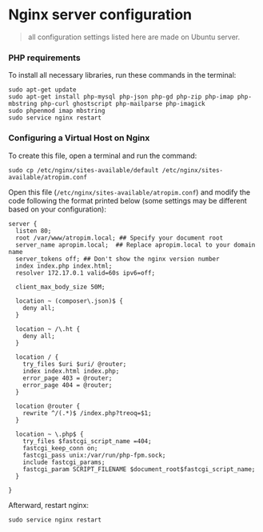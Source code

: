 # Nginx server configuration
> all configuration settings listed here are made on Ubuntu server.

### PHP requirements
To install all necessary libraries, run these commands in the terminal:
```
sudo apt-get update
sudo apt-get install php-mysql php-json php-gd php-zip php-imap php-mbstring php-curl ghostscript php-mailparse php-imagick
sudo phpenmod imap mbstring
sudo service nginx restart
```

### Configuring a Virtual Host on Nginx
To create this file, open a terminal and run the command:
```
sudo cp /etc/nginx/sites-available/default /etc/nginx/sites-available/atropim.conf
```
Open this file (`/etc/nginx/sites-available/atropim.conf`) and modify the code following the format printed below (some settings may be different based on your configuration):
```
server {
  listen 80;
  root /var/www/atropim.local; ## Specify your document root
  server_name apropim.local;  ## Replace apropim.local to your domain name
  server_tokens off; ## Don't show the nginx version number
  index index.php index.html;
  resolver 172.17.0.1 valid=60s ipv6=off;

  client_max_body_size 50M;
  
  location ~ (composer\.json)$ {
    deny all;
  }
  
  location ~ /\.ht {
    deny all;
  }
  
  location / {
    try_files $uri $uri/ @router;
    index index.html index.php;
    error_page 403 = @router;
    error_page 404 = @router;
  }

  location @router {    
    rewrite ^/(.*)$ /index.php?treoq=$1;
  }

  location ~ \.php$ {
    try_files $fastcgi_script_name =404;
    fastcgi_keep_conn on;
    fastcgi_pass unix:/var/run/php-fpm.sock;
    include fastcgi_params;
    fastcgi_param SCRIPT_FILENAME $document_root$fastcgi_script_name;
  }
  
}

```
Afterward, restart nginx:
```
sudo service nginx restart
```
